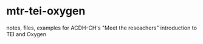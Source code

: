 # mtr-tei-oxygen
notes, files, examples for ACDH-CH's "Meet the reseachers" introduction to TEI and Oxygen
